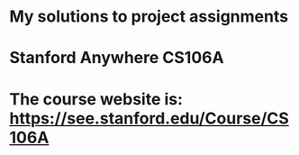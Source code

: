 # My solutions to project assignments
# Stanford Anywhere CS106A
# The course website is: https://see.stanford.edu/Course/CS106A
